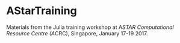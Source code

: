 # AStarTraining

Materials from the Julia training workshop at A*STAR Computational Resource Centre (A*CRC), Singapore, January 17-19 2017.

